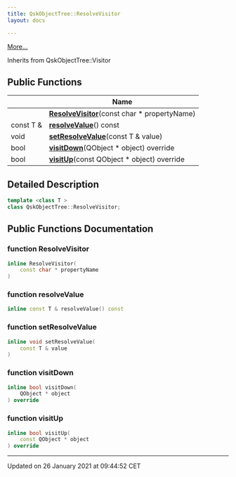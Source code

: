 ```yaml
---
title: QskObjectTree::ResolveVisitor
layout: docs

---
```





 [More...](#detailed-description)

Inherits from QskObjectTree::Visitor

## Public Functions

|                | Name           |
| -------------- | -------------- |
| | **[ResolveVisitor](/docs/classes/class_qsk_object_tree_1_1_resolve_visitor/#function-resolvevisitor)**(const char * propertyName) |
| const T & | **[resolveValue](/docs/classes/class_qsk_object_tree_1_1_resolve_visitor/#function-resolvevalue)**() const |
| void | **[setResolveValue](/docs/classes/class_qsk_object_tree_1_1_resolve_visitor/#function-setresolvevalue)**(const T & value) |
| bool | **[visitDown](/docs/classes/class_qsk_object_tree_1_1_resolve_visitor/#function-visitdown)**(QObject * object) override |
| bool | **[visitUp](/docs/classes/class_qsk_object_tree_1_1_resolve_visitor/#function-visitup)**(const QObject * object) override |

## Detailed Description

```cpp
template <class T >
class QskObjectTree::ResolveVisitor;
```

## Public Functions Documentation

### function ResolveVisitor

```cpp
inline ResolveVisitor(
    const char * propertyName
)
```


### function resolveValue

```cpp
inline const T & resolveValue() const
```


### function setResolveValue

```cpp
inline void setResolveValue(
    const T & value
)
```


### function visitDown

```cpp
inline bool visitDown(
    QObject * object
) override
```


### function visitUp

```cpp
inline bool visitUp(
    const QObject * object
) override
```


-------------------------------

Updated on 26 January 2021 at 09:44:52 CET